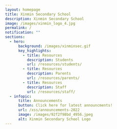 ```yaml
---
layout: homepage
title: Xinmin Secondary School
description: Xinmin Secondary School
image: /images/xinmin_logo_4.jpg
permalink: /
notification: ""
sections:
  - hero:
      background: /images/xinminsec.gif
      key_highlights:
        - title: Resources
          description: Students
          url: /resources/students/
        - title: Resources
          description: Parents
          url: /resources/parents/
        - title: Resources
          description: Staff
          url: /resources/staff/
  - infopic:
      title: Announcements
      button: Click here for latest announcments!
      url: /xss/announcements-2022
      image: /images/92f2f98bd_4956.jpeg
      alt: Xinmin Secondary School Logo
---
```





